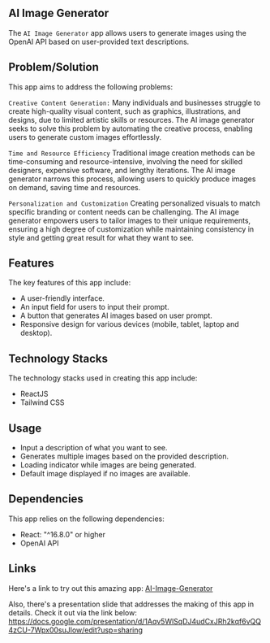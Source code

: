## AI Image Generator

The `AI Image Generator` app allows users to generate images using the OpenAI API based on user-provided text descriptions.

## Problem/Solution
This app aims to address the following problems:

`Creative Content Generation:`
Many individuals and businesses struggle to create high-quality visual content, such as graphics, illustrations, and designs, due to limited artistic skills or resources. The AI image generator seeks to solve this problem by automating the creative process, enabling users to generate custom images effortlessly.

`Time and Resource Efficiency`
Traditional image creation methods can be time-consuming and resource-intensive, involving the need for skilled designers, expensive software, and lengthy iterations. The AI image generator narrows this process, allowing users to quickly produce images on demand, saving time and resources.

`Personalization and Customization`
Creating personalized visuals to match specific branding or content needs can be challenging. The AI image generator empowers users to tailor images to their unique requirements, ensuring a high degree of customization while maintaining consistency in style and getting great result for what they want to see.

## Features
The key features of this app include:

- A user-friendly interface.
- An input field for users to input their prompt.
- A button that generates AI images based on user prompt.
- Responsive design for various devices (mobile, tablet, laptop and desktop).


## Technology Stacks
The technology stacks used in creating this app include:

- ReactJS
- Tailwind CSS

## Usage
- Input a description of what you want to see.
- Generates multiple images based on the provided description.
- Loading indicator while images are being generated.
- Default image displayed if no images are available.

## Dependencies
This app relies on the following dependencies:

- React: "^16.8.0" or higher
- OpenAI API

## Links
Here's a link to try out this amazing app:
[AI-Image-Generator](https://ai-image-generator-six-mu.vercel.app/)

Also, there's a presentation slide that addresses the making of this app in details. Check it out via the link below:
https://docs.google.com/presentation/d/1Aqv5WlSqDJ4udCxJRh2kqf6vQQ4zCU-7Wpx00suJlow/edit?usp=sharing
